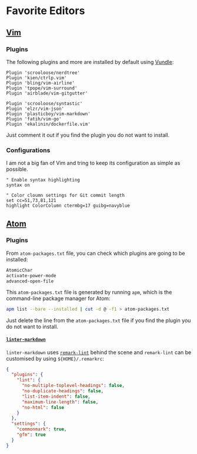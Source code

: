 # Favorite Editors

## [Vim](https://vim.org)

### Plugins

The following plugins and more are installed by default using [Vundle](https://github.com/VundleVim/Vundle.vim):

```viml
Plugin 'scrooloose/nerdtree'
Plugin 'kien/ctrlp.vim'
Plugin 'bling/vim-airline'
Plugin 'tpope/vim-surround'
Plugin 'airblade/vim-gitgutter'

Plugin 'scrooloose/syntastic'
Plugin 'elzr/vim-json'
Plugin 'plasticboy/vim-markdown'
Plugin 'fatih/vim-go'
Plugin 'ekalinin/dockerfile.vim'
```

Just comment it out if you find the plugin you do not want to install.

### Configurations

I am not a big fan of Vim and tring to keep its configuration as simple as possible.

```viml
" Enable syntax highlighting
syntax on

" Color cloumn settings for Git commit length
set cc=51,73,81,121
highlight ColorColumn ctermbg=17 guibg=navyblue
```

## [Atom](https://atom.io)

### Plugins

From `atom-packages.txt` file, you can check which plugins are going to be installed:

```txt
AtomicChar
activate-power-mode
advanced-open-file
```

This `atom-packages.txt` file is generated by running `apm`, which is the command-line package manager for Atom:

```bash
apm list --bare --installed | cut -d @ -f1 > atom-packages.txt
```

 Just delete the line from the `atom-packages.txt` file if you find the plugin you do not want to install.

#### [`linter-markdown`](https://atom.io/packages/linter-markdown)

`linter-markdown` uses [`remark-lint`](https://github.com/wooorm/remark-lint) behind the scene and `remark-lint` can be customised by using `${HOME}/.remarkrc`:

```json
{
  "plugins": {
    "lint": {
      "no-multiple-toplevel-headings": false,
      "no-duplicate-headings": false,
      "list-item-indent": false,
      "maximum-line-length": false,
      "no-html": false
    }
  },
  "settings": {
    "commonmark": true,
    "gfm": true
  }
}
```
